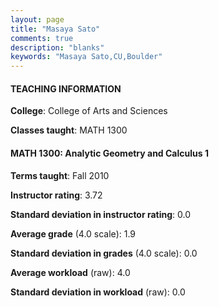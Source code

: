 ```yaml
---
layout: page
title: "Masaya Sato" 
comments: true
description: "blanks"
keywords: "Masaya Sato,CU,Boulder"
---
```

<head>
<script src="https://ajax.googleapis.com/ajax/libs/jquery/2.1.3/jquery.min.js"></script>
<script src="https://dl.dropboxusercontent.com/s/pc42nxpaw1ea4o9/highcharts.js?dl=0"></script>
<!-- <script src="../assets/js/highcharts.js"></script> -->
<style type="text/css">@font-face {
	font-family: "Bebas Neue";
	src: url(https://www.filehosting.org/file/details/544349/BebasNeue Regular.otf) format("opentype");
	}
	h1.Bebas { 
		font-family: "Bebas Neue", Verdana, Tahoma;
	}
</style>
</head>
	   
#### TEACHING INFORMATION

**College**: College of Arts and Sciences

**Classes taught**: MATH 1300

#### MATH 1300: Analytic Geometry and Calculus 1

**Terms taught**: Fall 2010

**Instructor rating**: 3.72

**Standard deviation in instructor rating**: 0.0

**Average grade** (4.0 scale): 1.9

**Standard deviation in grades** (4.0 scale): 0.0

**Average workload** (raw): 4.0

**Standard deviation in workload** (raw): 0.0


